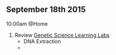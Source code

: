 ## September 18th 2015
10:00am @Home

1. Review [Genetic Science Learning Labs](http://learn.genetics.utah.edu/content/labs/extraction/) 
   * DNA Extraction
   * 
